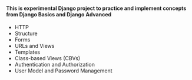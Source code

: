 #### This is experimental Django project to practice and implement concepts from Django Basics and Django Advanced
* HTTP
* Structure
* Forms 
* URLs and Views
* Templates 
* Class-based Views (CBVs)
* Authentication and Authorization
* User Model and Password Management
